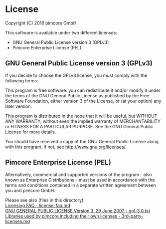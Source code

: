 # License
Copyright (C) 2016  pimcore GmbH

This software is available under two different licenses: 
* GNU General Public License version 3 (GPLv3)
* Pimcore Enterprise License (PEL)

## GNU General Public License version 3 (GPLv3)
If you decide to choose the GPLv3 license, you must comply with the following terms: 

This program is free software: you can redistribute it and/or modify
it under the terms of the GNU General Public License as published by
the Free Software Foundation, either version 3 of the License, or
(at your option) any later version.

This program is distributed in the hope that it will be useful,
but WITHOUT ANY WARRANTY; without even the implied warranty of
MERCHANTABILITY or FITNESS FOR A PARTICULAR PURPOSE.  See the
GNU General Public License for more details.

You should have received a copy of the GNU General Public License
along with this program.  If not, see <http://www.gnu.org/licenses/>.

## Pimcore Enterprise License (PEL)
Alternatively, commercial and supported versions of the program - also known as
Enterprise Distributions - must be used in accordance with the terms and conditions
contained in a separate written agreement between you and pimcore GmbH. 


Please see also (files in this directory):  
[Licensing FAQ - license-faq.md](license-faq.md)  
[GNU GENERAL PUBLIC LICENSE Version 3, 29 June 2007 - gpl-3.0.txt](gpl-3.0.txt)  
[Libraries used by pimcore including their own licenses - 3rd-party-licenses.md](3rd-party-licenses.md)  
